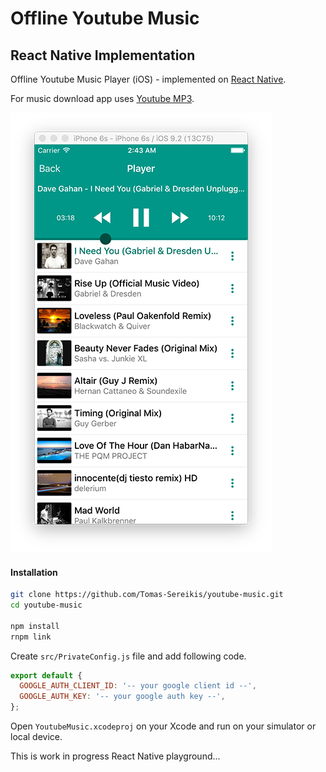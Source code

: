 # Offline Youtube Music
## React Native Implementation

Offline Youtube Music Player (iOS) - implemented on [React Native](https://facebook.github.io/react-native/).

For music download app uses [Youtube MP3](http://www.youtube-mp3.org/).

![Preview](/preview.png)

#### Installation


```sh
git clone https://github.com/Tomas-Sereikis/youtube-music.git
cd youtube-music

npm install
rnpm link
```

Create `src/PrivateConfig.js` file and add following code.
```javascript
export default {
  GOOGLE_AUTH_CLIENT_ID: '-- your google client id --',
  GOOGLE_AUTH_KEY: '-- your google auth key --',
};
```

Open `YoutubeMusic.xcodeproj` on your Xcode and run on your simulator or local device.

This is work in progress React Native playground...